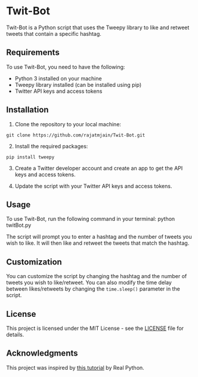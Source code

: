 # Twit-Bot

Twit-Bot is a Python script that uses the Tweepy library to like and retweet tweets that contain a specific hashtag.

## Requirements

To use Twit-Bot, you need to have the following:

- Python 3 installed on your machine
- Tweepy library installed (can be installed using pip)
- Twitter API keys and access tokens

## Installation

1. Clone the repository to your local machine:

```
git clone https://github.com/rajatmjain/Twit-Bot.git
```

2. Install the required packages:

```
pip install tweepy
```

3. Create a Twitter developer account and create an app to get the API keys and access tokens.

4. Update the script with your Twitter API keys and access tokens.

## Usage

To use Twit-Bot, run the following command in your terminal:
python twitBot.py


The script will prompt you to enter a hashtag and the number of tweets you wish to like. It will then like and retweet the tweets that match the hashtag.

## Customization

You can customize the script by changing the hashtag and the number of tweets you wish to like/retweet. You can also modify the time delay between likes/retweets by changing the `time.sleep()` parameter in the script.

## License

This project is licensed under the MIT License - see the [LICENSE](LICENSE) file for details.

## Acknowledgments

This project was inspired by [this tutorial](https://realpython.com/twitter-bot-python-tweepy/#what-is-a-twitter-bot) by Real Python.



